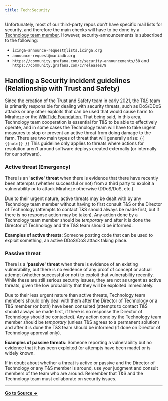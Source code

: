 ```yaml
---
title: Tech:Security
---
```


Unfortunately, most of our third-party repos don't have specific mail lists for security, and therefore the main checks will have to be done by a [Technology team member](/tech-docs/techvolunteers). However, security-announcements is subscribed to the following:
* `icinga-announce-request@lists.icinga.org`
* `announce-request@mariadb.org`
* `https://community.grafana.com/c/security-announcements/38` and ` https://community.grafana.com/c/releases/9`

## Handling a Security incident guidelines (Relationship with Trust and Safety) 

Since the creation of the Trust and Safety team in early 2021, the T&S team is primarily responsible for dealing with security threats, such as DoS/DDoS attacks or any other exploits that can be used that would cause harm to Miraheze or the [WikiTide Foundation](https://meta.miraheze.org/wiki/WikiTide_Foundation). That being said, in this area, Technology team cooperation is essential for T&S to be able to effectively operate, and in some cases the Technology team will have to take urgent measures to stop or prevent an active threat from doing damage to the farm. There are two main types of threat that will generally arise:
 `{{ {{note}} }}` This guideline only applies to threats where actions for resolution aren’t around software deploys created externally (or internally for our software).

### Active threat (Emergency) 

There is an '**active' threat** when there is evidence that there have recently been attempts (whether successful or not) from a third party to exploit a vulnerability or to attack Miraheze otherwise (DDoS/DoS, etc.).

Due to their urgent nature, active threats may be dealt with by any Technology team member without having to first consult T&S or the Director of Technology (attempts to contact T&S should always be made first, but if there is no response action may be taken). Any action done by a Technology team member should be *temporary* and after it is done the Director of Technology and the T&S team should be informed.

**Examples of active threats**: Someone posting code that can be used to exploit something, an active DDoS/DoS attack taking place.

### Passive threat 

There is a '**passive' threat** when there is evidence of an existing vulnerability, but there is no evidence of any proof of concept or actual attempt (whether successful or not) to exploit that vulnerability recently. While these are still serious security issues, they are not as urgent as active threats, given the low probability that they will be exploited immediately.

Due to their less urgent nature than active threats, Technology team members should only deal with them after the Director of Technology or a T&S member (or both) have been consulted (attempts to contact T&S should always be made first, if there is no response the Director of Technology should be contacted). Any action done by the Technology team member should be *temporary* (unless T&S agrees to a permanent solution) and after it is done the T&S team should be informed (if done on Director of Technology approval only).

**Examples of passive threats**: Someone reporting a vulnerability but no evidence that it has been exploited (or attempts have been made) or is widely known.

If in doubt about whether a threat is active or passive and the Director of Technology or any T&S member is around, use your judgment and consult members of the team who are around. Remember that T&S and the Technology team must collaborate on security issues.

----
**[Go to Source &rarr;](https://meta.miraheze.org/wiki/Tech:Security)**